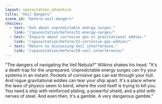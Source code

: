 ```yaml
---
layout: spacestation_adventure
title: "Veil Dangers"
scene_id: "before-veil-dangers"
choices:
  - text: "Ask about unpredictable energy surges."
    link: "/spacestation/before/31-energy-surges/"
  - text: "Inquire about corrosive gas or gravitational eddies."
    link: "/spacestation/before/32-corrosive-gas-eddies/"
  - text: "Return to discussing Veil interference."
    link: "/spacestation/before/29-veil-interference/"
---
```


"The dangers of navigating the Veil Nebula?" Wilkins shakes his head. "It's a death trap for the unprepared. Unpredictable energy surges can fry your systems in an instant. Pockets of corrosive gas can eat through your hull. And rogue gravitational eddies can tear your ship apart. It's a place where the laws of physics seem to bend, where the void itself is trying to kill you. You need a ship with reinforced plating, a powerful shield, and a pilot with nerves of steel. And even then, it's a gamble. A very dangerous gamble."
